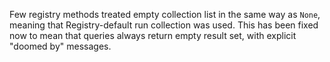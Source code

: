 Few registry methods treated empty collection list in the same way as `None`, meaning that Registry-default run collection was used.
This has been fixed now to mean that queries always return empty result set, with explicit "doomed by" messages.
